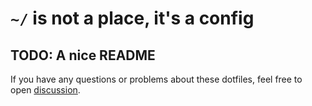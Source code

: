 # `~/` is not a place, it's a config

## TODO: A nice README

If you have any questions or problems about these dotfiles, feel free to open
[discussion][1].

[1]: https://github.com/fitrh/dotfiles/discussions/new
